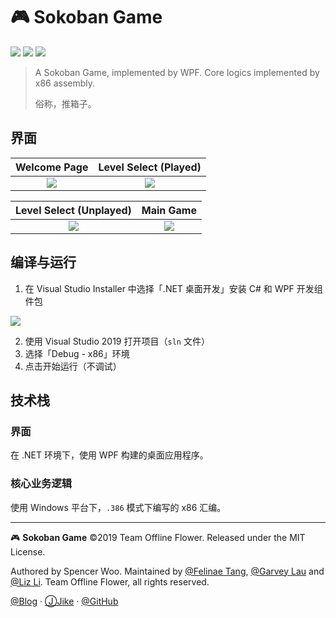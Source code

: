 # 🎮 Sokoban Game

![](https://flat.badgen.net/badge/汇编语言/课程设计/yellow)
![](https://flat.badgen.net/badge/platform/Windows/blue?icon=windows)
![](https://flat.badgen.net/badge/license/MIT/red)

> A Sokoban Game, implemented by WPF. Core logics implemented by x86 assembly. 
> 
> 俗称，推箱子。

## 界面

|                        Welcome Page                       |                   Level Select (Played)                   |
|:---------------------------------------------------------:|:---------------------------------------------------------:|
| ![](https://i.loli.net/2019/06/02/5cf336210110959332.png) | ![](https://i.loli.net/2019/06/02/5cf33621a490a47104.png) |

|                  Level Select (Unplayed)                  |                         Main Game                         |
|:---------------------------------------------------------:|:---------------------------------------------------------:|
| ![](https://i.loli.net/2019/06/02/5cf33621a49ff59156.png) | ![](https://i.loli.net/2019/06/02/5cf33621b287e12879.png) |

## 编译与运行

1. 在 Visual Studio Installer 中选择「.NET 桌面开发」安装 C# 和 WPF 开发组件包

![](https://i.loli.net/2019/06/02/5cf3383d697f782151.png)

2. 使用 Visual Studio 2019 打开项目（`sln` 文件）
3. 选择「Debug - x86」环境
4. 点击开始运行（不调试）

## 技术栈

### 界面

在 .NET 环境下，使用 WPF 构建的桌面应用程序。

### 核心业务逻辑

使用 Windows 平台下，`.386` 模式下编写的 x86 汇编。


---

🎮 **Sokoban Game** ©2019 Team Offline Flower. Released under the MIT License.

Authored by Spencer Woo. Maintained by [@Felinae Tang](https://github.com/felinae98), [@Garvey Lau](https://github.com/garvey98) and [@Liz Li](https://github.com/LiZ-Samsara). Team Offline Flower, all rights reserved.

[@Blog](https://spencerwoo.com/) · [ⒿJike](https://web.okjike.com/user/4DDA0425-FB41-4188-89E4-952CA15E3C5E/post) · [@GitHub](https://github.com/spencerwooo)
